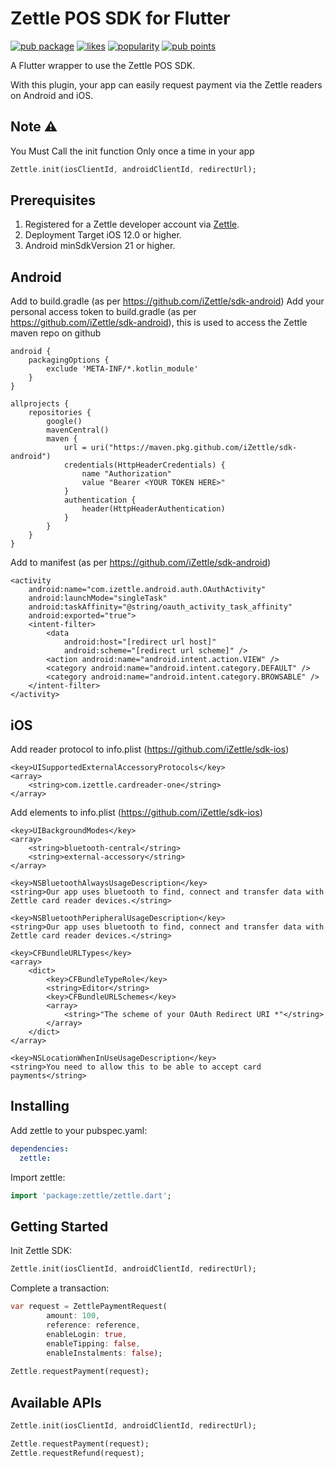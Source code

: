 # Zettle POS SDK for Flutter

[![pub package](https://img.shields.io/pub/v/zettle.svg)](https://pub.dev/packages/zettle) [![likes](https://badges.bar/zettle/likes)](https://pub.dev/packages/zettle/score) [![popularity](https://badges.bar/zettle/popularity)](https://pub.dev/packages/zettle/score)  [![pub points](https://badges.bar/zettle/pub%20points)](https://pub.dev/packages/zettle/score)

A Flutter wrapper to use the Zettle POS SDK.

With this plugin, your app can easily request payment via the Zettle readers on Android and iOS.

## Note ⚠️
You Must Call the init function Only once a time in your app

```dart
Zettle.init(iosClientId, androidClientId, redirectUrl);
```

## Prerequisites

1) Registered for a Zettle developer account via [Zettle](https://developer.zettle.com/).
2) Deployment Target iOS 12.0 or higher.
3) Android minSdkVersion 21 or higher.

## Android

Add to build.gradle (as per https://github.com/iZettle/sdk-android)
Add your personal access token to build.gradle (as per https://github.com/iZettle/sdk-android), this is used to access the Zettle maven repo on github

```
android {
    packagingOptions {
        exclude 'META-INF/*.kotlin_module'
    }
}

allprojects {
    repositories {
        google()
        mavenCentral()
        maven {
            url = uri("https://maven.pkg.github.com/iZettle/sdk-android")
            credentials(HttpHeaderCredentials) {
                name "Authorization"
                value "Bearer <YOUR TOKEN HERE>"
            }
            authentication {
                header(HttpHeaderAuthentication)
            }
        }
    }
}
```

Add to manifest (as per https://github.com/iZettle/sdk-android)

```
<activity
    android:name="com.izettle.android.auth.OAuthActivity"
    android:launchMode="singleTask"
    android:taskAffinity="@string/oauth_activity_task_affinity"
    android:exported="true">
    <intent-filter>
        <data
            android:host="[redirect url host]"
            android:scheme="[redirect url scheme]" />
        <action android:name="android.intent.action.VIEW" />
        <category android:name="android.intent.category.DEFAULT" />
        <category android:name="android.intent.category.BROWSABLE" />
    </intent-filter>
</activity>
```



## iOS

Add reader protocol to info.plist (https://github.com/iZettle/sdk-ios)

```
<key>UISupportedExternalAccessoryProtocols</key>
<array>
    <string>com.izettle.cardreader-one</string>
</array>
```

Add elements to info.plist (https://github.com/iZettle/sdk-ios)

```
<key>UIBackgroundModes</key>
<array>
    <string>bluetooth-central</string>
    <string>external-accessory</string>
</array>

<key>NSBluetoothAlwaysUsageDescription</key>
<string>Our app uses bluetooth to find, connect and transfer data with Zettle card reader devices.</string>

<key>NSBluetoothPeripheralUsageDescription</key>
<string>Our app uses bluetooth to find, connect and transfer data with Zettle card reader devices.</string>

<key>CFBundleURLTypes</key>
<array>
    <dict>
        <key>CFBundleTypeRole</key>
        <string>Editor</string>
        <key>CFBundleURLSchemes</key>
        <array>
            <string>"The scheme of your OAuth Redirect URI *"</string>
        </array>
    </dict>
</array>

<key>NSLocationWhenInUseUsageDescription</key>
<string>You need to allow this to be able to accept card payments</string>
```


## Installing

Add zettle to your pubspec.yaml:

```yaml
dependencies:
  zettle:
```

Import zettle:

```dart
import 'package:zettle/zettle.dart';
```

## Getting Started

Init Zettle SDK:

```dart
Zettle.init(iosClientId, androidClientId, redirectUrl);
```

Complete a transaction:

```dart
var request = ZettlePaymentRequest(
        amount: 100,
        reference: reference,
        enableLogin: true,
        enableTipping: false,
        enableInstalments: false);
        
Zettle.requestPayment(request);
```

## Available APIs

```dart
Zettle.init(iosClientId, androidClientId, redirectUrl);

Zettle.requestPayment(request);
Zettle.requestRefund(request);
```
